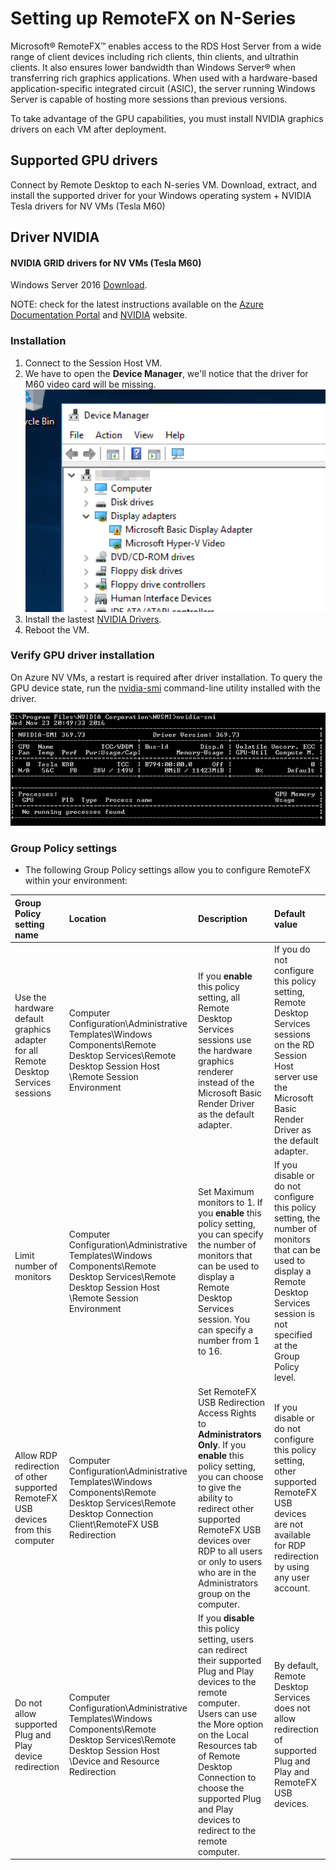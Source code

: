 # Setting up RemoteFX on N-Series

Microsoft® RemoteFX™ enables access to the RDS Host Server from a wide range of client devices including rich clients, thin clients, and ultrathin clients. It also ensures lower bandwidth than Windows Server® when transferring rich graphics applications. When used with a hardware-based application-specific integrated circuit (ASIC), the server running Windows Server is capable of hosting more sessions than previous versions.

To take advantage of the GPU capabilities, you must install NVIDIA graphics drivers on each VM after deployment.

## Supported GPU drivers
Connect by Remote Desktop to each N-series VM. Download, extract, and install the supported driver for your Windows operating system +
NVIDIA Tesla drivers for NV VMs (Tesla M60)

## Driver  NVIDIA 

#### NVIDIA GRID drivers for NV VMs (Tesla M60)
Windows Server 2016	[Download](https://go.microsoft.com/fwlink/?linkid=836843). 

   NOTE: check for the latest instructions available on the [Azure Documentation Portal](https://docs.microsoft.com/en-us/azure/virtual-machines/windows/n-series-driver-setup) and [NVIDIA](http://www.nvidia.com/) website.

### Installation

1. Connect to the Session Host VM.
2. We have to open the **Device Manager**, we'll notice that the driver for M60 video card will be missing.
   ![](./images/remote1.png)
3. Install the lastest [NVIDIA Drivers](http://www.nvidia.com/download/index.aspx).   
4. Reboot the VM.
    
### Verify GPU driver installation
On Azure NV VMs, a restart is required after driver installation. To query the GPU device state, run the [nvidia-smi](https://developer.nvidia.com/nvidia-system-management-interface) command-line utility installed with the driver.

![](./images/smi.png)
  
### Group Policy settings
   * The following Group Policy settings allow you to configure RemoteFX within your environment:   

| Group Policy setting name | Location | Description | Default value |
| :---  | :---  | :--- | :---  |
| Use the hardware default graphics adapter for all Remote Desktop Services sessions        | Computer Configuration\Administrative Templates\Windows Components\Remote Desktop Services\Remote Desktop Session Host \Remote Session Environment | If you **enable** this policy setting, all Remote Desktop Services sessions use the hardware graphics renderer instead of the Microsoft Basic Render Driver as the default adapter. | If you do not configure this policy setting, Remote Desktop Services sessions on the RD Session Host server use the Microsoft Basic Render Driver as the default adapter. |
| Limit number of monitors        | Computer Configuration\Administrative Templates\Windows Components\Remote Desktop Services\Remote Desktop Session Host \Remote Session Environment | Set Maximum monitors to 1.  If you **enable** this policy setting, you can specify the number of monitors that can be used to display a Remote Desktop Services session. You can specify a number from 1 to 16. | If you disable or do not configure this policy setting, the number of monitors that can be used to display a Remote Desktop Services session is not specified at the Group Policy level. |
| Allow RDP redirection of other supported RemoteFX USB devices from this computer | Computer Configuration\Administrative Templates\Windows Components\Remote Desktop Services\Remote Desktop Connection Client\RemoteFX USB Redirection | Set RemoteFX USB Redirection Access Rights to **Administrators Only**.  If you **enable** this policy setting, you can choose to give the ability to redirect other supported RemoteFX USB devices over RDP to all users or only to users who are in the Administrators group on the computer. | If you disable or do not configure this policy setting, other supported RemoteFX USB devices are not available for RDP redirection by using any user account. |
| Do not allow supported Plug and Play device redirection | Computer Configuration\Administrative Templates\Windows Components\Remote Desktop Services\Remote Desktop Session Host \Device and Resource Redirection | If you **disable** this policy setting, users can redirect their supported Plug and Play devices to the remote computer. Users can use the More option on the Local Resources tab of Remote Desktop Connection to choose the supported Plug and Play devices to redirect to the remote computer. | By default, Remote Desktop Services does not allow redirection of supported Plug and Play and RemoteFX USB devices. |

